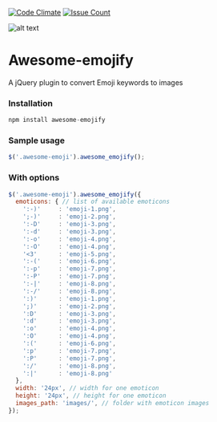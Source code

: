 [![Code Climate](https://codeclimate.com/github/MateuszM/awesome-emojify/badges/gpa.svg)](https://codeclimate.com/github/MateuszM/awesome-emojify) [![Issue Count](https://codeclimate.com/github/MateuszM/awesome-emojify/badges/issue_count.svg)](https://codeclimate.com/github/MateuszM/awesome-emojify)

![alt text](https://raw.githubusercontent.com/MateuszM/awesome-emojify/master/emoji.png "Screen")

# Awesome-emojify
A jQuery plugin to convert Emoji keywords to images

### Installation

```javascript
npm install awesome-emojify
```

### Sample usage

```javascript
$('.awesome-emoji').awesome_emojify();

```
### With options
```javascript
$('.awesome-emoji').awesome_emojify({
  emoticons: { // list of available emoticons
    ':-)'     : 'emoji-1.png',
    ';-)'     : 'emoji-2.png',
    ':-D'     : 'emoji-3.png',
    ':-d'     : 'emoji-3.png',
    ':-o'     : 'emoji-4.png',
    ':-O'     : 'emoji-4.png',
    '<3'      : 'emoji-5.png',
    ':-('     : 'emoji-6.png',
    ':-p'     : 'emoji-7.png',
    ':-P'     : 'emoji-7.png',
    ':-|'     : 'emoji-8.png',
    ':-/'     : 'emoji-8.png',
    ':)'      : 'emoji-1.png',
    ';)'      : 'emoji-2.png',
    ':D'      : 'emoji-3.png',
    ':d'      : 'emoji-3.png',
    ':o'      : 'emoji-4.png',
    ':O'      : 'emoji-4.png',
    ':('      : 'emoji-6.png',
    ':p'      : 'emoji-7.png',
    ':P'      : 'emoji-7.png',
    ':/'      : 'emoji-8.png',
    ':|'      : 'emoji-8.png'
  },
  width: '24px', // width for one emoticon
  height: '24px', // height for one emoticon
  images_path: 'images/', // folder with emoticon images
});

```
